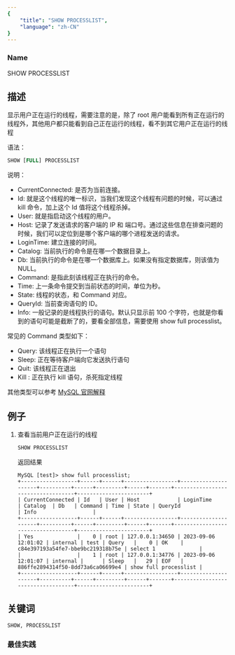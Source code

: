 ```yaml
---
{
    "title": "SHOW PROCESSLIST",
    "language": "zh-CN"
}
---
```


<!--
Licensed to the Apache Software Foundation (ASF) under one
or more contributor license agreements.  See the NOTICE file
distributed with this work for additional information
regarding copyright ownership.  The ASF licenses this file
to you under the Apache License, Version 2.0 (the
"License"); you may not use this file except in compliance
with the License.  You may obtain a copy of the License at

  http://www.apache.org/licenses/LICENSE-2.0

Unless required by applicable law or agreed to in writing,
software distributed under the License is distributed on an
"AS IS" BASIS, WITHOUT WARRANTIES OR CONDITIONS OF ANY
KIND, either express or implied.  See the License for the
specific language governing permissions and limitations
under the License.
-->


### Name

SHOW PROCESSLIST

## 描述

显示用户正在运行的线程，需要注意的是，除了 root 用户能看到所有正在运行的线程外，其他用户都只能看到自己正在运行的线程，看不到其它用户正在运行的线程

语法：

```sql
SHOW [FULL] PROCESSLIST
```

说明：

- CurrentConnected: 是否为当前连接。
- Id: 就是这个线程的唯一标识，当我们发现这个线程有问题的时候，可以通过 kill 命令，加上这个 Id 值将这个线程杀掉。
- User: 就是指启动这个线程的用户。
- Host: 记录了发送请求的客户端的 IP 和 端口号。通过这些信息在排查问题的时候，我们可以定位到是哪个客户端的哪个进程发送的请求。
- LoginTime: 建立连接的时间。
- Catalog: 当前执行的命令是在哪一个数据目录上。
- Db: 当前执行的命令是在哪一个数据库上。如果没有指定数据库，则该值为 NULL。
- Command: 是指此刻该线程正在执行的命令。
- Time: 上一条命令提交到当前状态的时间，单位为秒。
- State: 线程的状态，和 Command 对应。
- QueryId: 当前查询语句的 ID。
- Info: 一般记录的是线程执行的语句。默认只显示前 100 个字符，也就是你看到的语句可能是截断了的，要看全部信息，需要使用 show full processlist。

常见的 Command 类型如下：

- Query: 该线程正在执行一个语句
- Sleep: 正在等待客户端向它发送执行语句
- Quit: 该线程正在退出
- Kill : 正在执行 kill 语句，杀死指定线程

其他类型可以参考 [MySQL 官网解释](https://dev.mysql.com/doc/refman/5.6/en/thread-commands.html)

## 例子

1. 查看当前用户正在运行的线程
   ```SQL
   SHOW PROCESSLIST
   ```
   返回结果
   ```
   MySQL [test]> show full processlist;
   +------------------+------+------+-----------------+---------------------+----------+------+---------+------+-------+-----------------------------------+-----------------------+
   | CurrentConnected | Id   | User | Host            | LoginTime           | Catalog  | Db   | Command | Time | State | QueryId                           | Info                  |
   +------------------+------+------+-----------------+---------------------+----------+------+---------+------+-------+-----------------------------------+-----------------------+
   | Yes              |    0 | root | 127.0.0.1:34650 | 2023-09-06 12:01:02 | internal | test | Query   |    0 | OK    | c84e397193a54fe7-bbe9bc219318b75e | select 1              |
   |                  |    1 | root | 127.0.0.1:34776 | 2023-09-06 12:01:07 | internal |      | Sleep   |   29 | EOF   | 886ffe2894314f50-8dd73a6ca06699e4 | show full processlist |
   +------------------+------+------+-----------------+---------------------+----------+------+---------+------+-------+-----------------------------------+-----------------------+
   ```

## 关键词

    SHOW, PROCESSLIST

### 最佳实践

